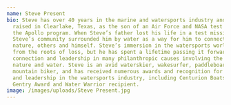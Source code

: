 ```yaml
---
name: Steve Present
bio: Steve has over 40 years in the marine and watersports industry and was
  raised in Clearlake, Texas, as the son of an Air Force and NASA test pilot for
  the Apollo program. When Steve’s father lost his life in a test mission,
  Steve’s community surrounded him by water as a way for him to connect to
  nature, others and himself. Steve’s immersion in the watersports world began
  from the roots of loss, but he has spent a lifetime passing it forward, with
  connection and leadership in many philanthropic causes involving the use of
  nature and water. Steve is an avid waterskier, wakesurfer, paddleboard and
  mountain biker, and has received numerous awards and recognition for his role
  and leadership in the watersports industry, including Centurion Boats Troy
  Gentry Award and Water Warrior recipient.
image: /images/uploads/Steve Present.jpg
---
```

